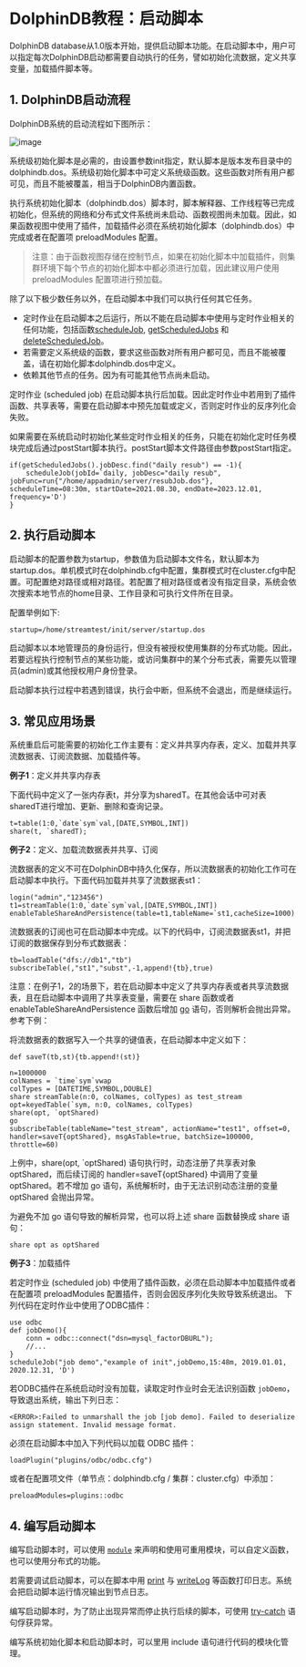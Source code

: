 # DolphinDB教程：启动脚本 

DolphinDB database从1.0版本开始，提供启动脚本功能。在启动脚本中，用户可以指定每次DolphinDB启动都需要自动执行的任务，譬如初始化流数据，定义共享变量，加载插件脚本等。


## 1. DolphinDB启动流程

DolphinDB系统的启动流程如下图所示：

![image](./images/startup.png?raw=true)

系统级初始化脚本是必需的，由设置参数init指定，默认脚本是版本发布目录中的dolphindb.dos。系统级初始化脚本中可定义系统级函数。这些函数对所有用户都可见，而且不能被覆盖，相当于DolphinDB内置函数。

执行系统初始化脚本（dolphindb.dos）脚本时，脚本解释器、工作线程等已完成初始化，但系统的网络和分布式文件系统尚未启动、函数视图尚未加载。因此，如果函数视图中使用了插件，加载插件必须在系统初始化脚本（dolphindb.dos）中完成或者在配置项 preloadModules 配置。

> 注意：由于函数视图存储在控制节点，如果在初始化脚本中加载插件，则集群环境下每个节点的初始化脚本中都必须进行加载，因此建议用户使用 preloadModules 配置项进行预加载。


除了以下极少数任务以外，在启动脚本中我们可以执行任何其它任务。
* 定时作业在启动脚本之后运行，所以不能在启动脚本中使用与定时作业相关的任何功能，包括函数[scheduleJob](https://www.dolphindb.cn/cn/help/FunctionsandCommands/FunctionReferences/s/scheduleJob.html), [getScheduledJobs](https://www.dolphindb.cn/cn/help/FunctionsandCommands/FunctionReferences/g/getScheduledJobs.html) 和 [deleteScheduledJob](https://www.dolphindb.cn/cn/help/FunctionsandCommands/CommandsReferences/d/deleteScheduledJob.html)。
* 若需要定义系统级的函数，要求这些函数对所有用户都可见，而且不能被覆盖，请在初始化脚本dolphindb.dos中定义。
* 依赖其他节点的任务。因为有可能其他节点尚未启动。

定时作业 (scheduled job) 在启动脚本执行后加载。因此定时作业中若用到了插件函数、共享表等，需要在启动脚本中预先加载或定义，否则定时作业的反序列化会失败。

如果需要在系统启动时初始化某些定时作业相关的任务，只能在初始化定时任务模块完成后通过postStart脚本执行。postStart脚本文件路径由参数postStart指定。
```
if(getScheduledJobs().jobDesc.find("daily resub") == -1){
	scheduleJob(jobId=`daily, jobDesc="daily resub", jobFunc=run{"/home/appadmin/server/resubJob.dos"}, scheduleTime=08:30m, startDate=2021.08.30, endDate=2023.12.01, frequency='D')	
}
```

## 2. 执行启动脚本

启动脚本的配置参数为startup，参数值为启动脚本文件名，默认脚本为startup.dos。单机模式时在dolphindb.cfg中配置，集群模式时在cluster.cfg中配置。可配置绝对路径或相对路径。若配置了相对路径或者没有指定目录，系统会依次搜索本地节点的home目录、工作目录和可执行文件所在目录。

配置举例如下:
```
startup=/home/streamtest/init/server/startup.dos
```

启动脚本以本地管理员的身份运行，但没有被授权使用集群的分布式功能。因此，若要远程执行控制节点的某些功能，或访问集群中的某个分布式表，需要先以管理员(admin)或其他授权用户身份登录。

启动脚本执行过程中若遇到错误，执行会中断，但系统不会退出，而是继续运行。

## 3. 常见应用场景

系统重启后可能需要的初始化工作主要有：定义并共享内存表，定义、加载并共享流数据表、订阅流数据、加载插件等。

**例子1**：定义并共享内存表

下面代码中定义了一张内存表t，并分享为sharedT。在其他会话中可对表sharedT进行增加、更新、删除和查询记录。
```
t=table(1:0,`date`sym`val,[DATE,SYMBOL,INT])
share(t, `sharedT); 
```

**例子2**：定义、加载流数据表并共享、订阅

流数据表的定义不可在DolphinDB中持久化保存，所以流数据表的初始化工作可在启动脚本中执行。下面代码加载并共享了流数据表st1：
```
login("admin","123456")
t1=streamTable(1:0,`date`sym`val,[DATE,SYMBOL,INT])
enableTableShareAndPersistence(table=t1,tableName=`st1,cacheSize=1000)
```
流数据表的订阅也可在启动脚本中完成。以下的代码中，订阅流数据表st1，并把订阅的数据保存到分布式数据表：
```
tb=loadTable("dfs://db1","tb")
subscribeTable(,"st1","subst",-1,append!{tb},true)
```

注意：在例子1，2的场景下，若在启动脚本中定义了共享内存表或者共享流数据表，且在启动脚本中调用了共享表变量，需要在 share 函数或者 enableTableShareAndPersistence 函数后增加 [go](https://www.dolphindb.cn/cn/help/ProgrammingStatements/go.html) 语句，否则解析会抛出异常。参考下例：

将流数据表的数据写入一个共享的键值表，在启动脚本中定义如下：
```
def saveT(tb,st){tb.append!(st)}

n=1000000
colNames = `time`sym`vwap
colTypes = [DATETIME,SYMBOL,DOUBLE]
share streamTable(n:0, colNames, colTypes) as test_stream
opt=keyedTable(`sym, n:0, colNames, colTypes)
share(opt, `optShared)
go
subscribeTable(tableName="test_stream", actionName="test1", offset=0, handler=saveT{optShared}, msgAsTable=true, batchSize=100000, throttle=60)
```

上例中，share(opt, `optShared) 语句执行时，动态注册了共享表对象optShared，而后续订阅的 handler=saveT{optShared} 中调用了变量  optShared。若不增加 go 语句，系统解析时，由于无法识别动态注册的变量 optShared 会抛出异常。 

为避免不加 go 语句导致的解析异常，也可以将上述 share 函数替换成 share 语句：

```
share opt as optShared
```

**例子3**：加载插件

若定时作业 (scheduled job) 中使用了插件函数，必须在启动脚本中加载插件或者在配置项 preloadModules 配置插件，否则会因反序列化失败导致系统退出。
下列代码在定时作业中使用了ODBC插件：
```
use odbc
def jobDemo(){
	conn = odbc::connect("dsn=mysql_factorDBURL");
	//...
}
scheduleJob("job demo","example of init",jobDemo,15:48m, 2019.01.01, 2020.12.31, 'D')
```
若ODBC插件在系统启动时没有加载，读取定时作业时会无法识别函数 `jobDemo`，导致退出系统，输出下列日志：
```
<ERROR>:Failed to unmarshall the job [job demo]. Failed to deserialize assign statement. Invalid message format.
```
必须在启动脚本中加入下列代码以加载 ODBC 插件：
```
loadPlugin("plugins/odbc/odbc.cfg")
```

或者在配置项文件（单节点：dolphindb.cfg / 集群：cluster.cfg）中添加：

```
preloadModules=plugins::odbc
```

## 4. 编写启动脚本

编写启动脚本时，可以使用 [`module`](./module_tutorial.md) 来声明和使用可重用模块，可以自定义函数，也可以使用分布式的功能。

若需要调试启动脚本，可以在脚本中用 [print](https://www.dolphindb.cn/cn/help/FunctionsandCommands/CommandsReferences/p/print.html) 与 [writeLog](https://www.dolphindb.cn/cn/help/FunctionsandCommands/CommandsReferences/w/writeLog.html) 等函数打印日志。系统会把启动脚本运行情况输出到节点日志。

编写启动脚本时，为了防止出现异常而停止执行后续的脚本，可使用 [try-catch](https://www.dolphindb.cn/cn/help/ProgrammingStatements/tryCatch.html) 语句俘获异常。

编写系统初始化脚本和启动脚本时，可以里用 include 语句进行代码的模块化管理。